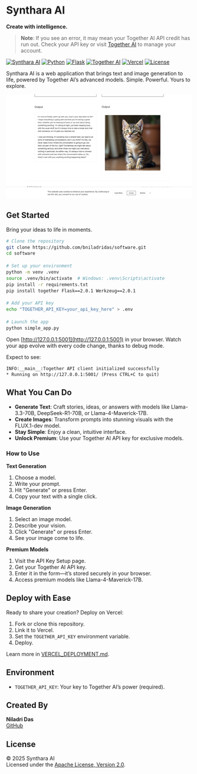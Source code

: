 # Synthara AI  
**Create with intelligence.**  

> **Note**: If you see an error, it may mean your Together AI API credit has run out. Check your API key or visit [Together AI](https://www.together.ai) to manage your account.  

[![Synthara AI](https://img.shields.io/badge/Synthara_AI-7C3AED.svg?style=for-the-badge&color=white&labelColor=white)](https://github.com/bniladridas/synthara-ai) [![Python](https://img.shields.io/badge/python-3.9+-blue.svg?style=for-the-badge&logo=python&logoColor=white)](https://www.python.org) [![Flask](https://img.shields.io/badge/flask-%23000.svg?style=for-the-badge&logo=flask&logoColor=white)](https://flask.palletsprojects.com/) [![Together AI](https://img.shields.io/badge/Together_AI-API-6366f1.svg?style=for-the-badge)](https://www.together.ai) [![Vercel](https://img.shields.io/badge/vercel-%23000000.svg?style=for-the-badge&logo=vercel&logoColor=white)](https://vercel.com) [![License](https://img.shields.io/badge/license-Apache--2.0-blue.svg?style=for-the-badge)](https://opensource.org/licenses/Apache-2.0)  

Synthara AI is a web application that brings text and image generation to life, powered by Together AI’s advanced models. Simple. Powerful. Yours to explore.  

![Synthara AI Usage](static/images/usage.png)  

## Get Started  

Bring your ideas to life in moments.  

```bash
# Clone the repository
git clone https://github.com/bniladridas/software.git
cd software

# Set up your environment
python -m venv .venv
source .venv/bin/activate  # Windows: .venv\Scripts\activate
pip install -r requirements.txt
pip install together Flask==2.0.1 Werkzeug==2.0.1

# Add your API key
echo "TOGETHER_API_KEY=your_api_key_here" > .env

# Launch the app
python simple_app.py
```

Open [http://127.0.0.1:5001](http://127.0.0.1:5001) in your browser. Watch your app evolve with every code change, thanks to debug mode.  

Expect to see:  
```
INFO:__main__:Together API client initialized successfully
* Running on http://127.0.0.1:5001/ (Press CTRL+C to quit)
```

## What You Can Do  

- **Generate Text**: Craft stories, ideas, or answers with models like Llama-3.3-70B, DeepSeek-R1-70B, or Llama-4-Maverick-17B.  
- **Create Images**: Transform prompts into stunning visuals with the FLUX.1-dev model.  
- **Stay Simple**: Enjoy a clean, intuitive interface.  
- **Unlock Premium**: Use your Together AI API key for exclusive models.  

### How to Use  

**Text Generation**  
1. Choose a model.  
2. Write your prompt.  
3. Hit "Generate" or press Enter.  
4. Copy your text with a single click.  

**Image Generation**  
1. Select an image model.  
2. Describe your vision.  
3. Click "Generate" or press Enter.  
4. See your image come to life.  

**Premium Models**  
1. Visit the API Key Setup page.  
2. Get your Together AI API key.  
3. Enter it in the form—it’s stored securely in your browser.  
4. Access premium models like Llama-4-Maverick-17B.  

## Deploy with Ease  

Ready to share your creation? Deploy on Vercel:  

1. Fork or clone this repository.  
2. Link it to Vercel.  
3. Set the `TOGETHER_API_KEY` environment variable.  
4. Deploy.  

Learn more in [VERCEL_DEPLOYMENT.md](VERCEL_DEPLOYMENT.md).  

## Environment  

- `TOGETHER_API_KEY`: Your key to Together AI’s power (required).  

## Created By  

**Niladri Das**  
[GitHub](https://github.com/bniladridas)  

## License  

© 2025 Synthara AI  
Licensed under the [Apache License, Version 2.0](LICENSE).  
